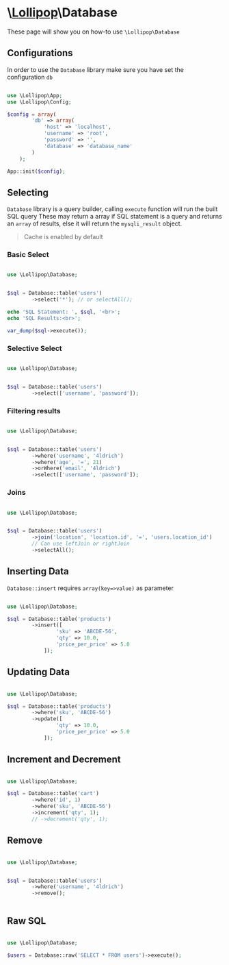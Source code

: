 # \\[Lollipop](http://github.com/4ldrich/lollipop-php)\Database

These page will show you on how-to use ```\Lollipop\Database``` 


## Configurations
In order to use the ```Database``` library make sure you have set the configuration ```db```

```php

use \Lollipop\App;
use \Lollipop\Config;

$config = array(
        'db' => array(
            'host' => 'localhost',
            'username' => 'root',
            'password' => '',
            'database' => 'database_name'
        )
    );

App::init($config);

```

## Selecting 

```Database``` library is a query builder, calling ```execute``` function will run the built SQL query
These may return a array if SQL statement is a query and returns an ```array``` of results, else 
it will return the ```mysqli_result``` object.

> Cache is enabled by default

### Basic Select

```php

use \Lollipop\Database;


$sql = Database::table('users')
        ->select('*'); // or selectAll();

echo 'SQL Statement: ', $sql, '<br>';
echo 'SQL Results:<br>';

var_dump($sql->execute());


```

### Selective Select

```php

use \Lollipop\Database;


$sql = Database::table('users')
        ->select(['username', 'password']);
```

### Filtering results

```php

use \Lollipop\Database;


$sql = Database::table('users')
        ->where('username', '4ldrich')
        ->where('age', '=', 21)
        ->orWhere('email', '4ldrich')
        ->select(['username', 'password']);
```

### Joins

```php

use \Lollipop\Database;


$sql = Database::table('users')
        ->join('location', 'location.id', '=', 'users.location_id')
        // Can use leftJoin or rightJoin
        ->selectAll();

```

## Inserting Data 

```Database::insert``` requires ```array(key=>value)``` as parameter

```php

use \Lollipop\Database;

$sql = Database::table('products')
        ->insert([
                'sku' => 'ABCDE-56',
                'qty' => 10.0,
                'price_per_price' => 5.0
            ]);

```

## Updating Data 

```php

use \Lollipop\Database;

$sql = Database::table('products')
        ->where('sku', 'ABCDE-56')
        ->update([
                'qty' => 10.0,
                'price_per_price' => 5.0
            ]);

```

## Increment and Decrement

```php

use \Lollipop\Database;

$sql = Database::table('cart')
        ->where('id', 1)
        ->where('sku', 'ABCDE-56')
        ->increment('qty', 1);
        // ->decrement('qty', 1);
```

## Remove

```php

use \Lollipop\Database;


$sql = Database::table('users')
        ->where('username', '4ldrich')
        ->remove();
        
```

## Raw SQL

```php

use \Lollipop\Database;

$users = Database::raw('SELECT * FROM users')->execute();

```

